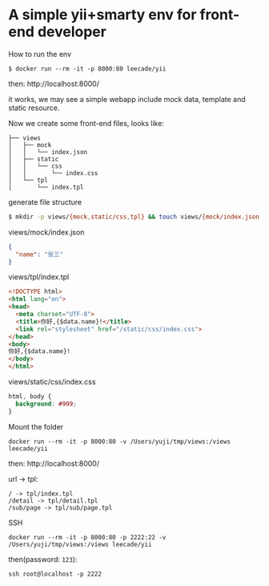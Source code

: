 # A simple yii+smarty env for front-end developer

How to run the env

```
$ docker run --rm -it -p 8000:80 leecade/yii
```

then: http://localhost:8000/

it works, we may see a simple webapp include mock data, template and static resource.

Now we create some front-end files, looks like:

```
├── views
│   ├── mock
│   │   └── index.json
│   ├── static
│   │   └── css
│   │       └── index.css
│   └── tpl
│       └── index.tpl
```

generate file structure

```sh
$ mkdir -p views/{mock,static/css,tpl} && touch views/{mock/index.json,static/css/index.css,tpl/index.tpl}
```

views/mock/index.json

```json
{
  "name": "张三"
}
```

views/tpl/index.tpl

```html
<!DOCTYPE html>
<html lang="en">
<head>
  <meta charset="UTF-8">
  <title>你好,{$data.name}!</title>
  <link rel="stylesheet" href="/static/css/index.css">
</head>
<body>
你好,{$data.name}!
</body>
</html>
```

views/static/css/index.css

```css
html, body {
  background: #999;
}
```

Mount the folder

```
docker run --rm -it -p 8000:80 -v /Users/yuji/tmp/views:/views leecade/yii
```

then: http://localhost:8000/

url -> tpl:

```
/ -> tpl/index.tpl
/detail -> tpl/detail.tpl
/sub/page -> tpl/sub/page.tpl
```

SSH

```
docker run --rm -it -p 8000:80 -p 2222:22 -v /Users/yuji/tmp/views:/views leecade/yii
```

then(password: `123`):

```
ssh root@localhost -p 2222
```
